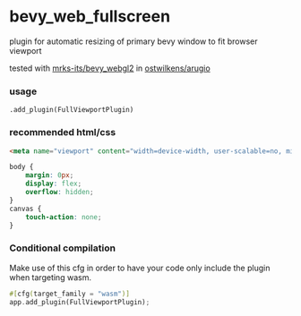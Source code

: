 # bevy_web_fullscreen
plugin for automatic resizing of primary bevy window to fit browser viewport

tested with [mrks-its/bevy_webgl2](https://github.com/mrk-its/bevy_webgl2) in [ostwilkens/arugio](https://github.com/ostwilkens/arugio)

### usage
`.add_plugin(FullViewportPlugin)`

### recommended html/css
```html
<meta name="viewport" content="width=device-width, user-scalable=no, minimum-scale=1.0, maximum-scale=1.0"/>
```

```css
body {
    margin: 0px;
    display: flex;
    overflow: hidden;
}
canvas {
    touch-action: none;
}
```

### Conditional compilation
Make use of this cfg in order to have your code only include the plugin when targeting wasm.

```rust
#[cfg(target_family = "wasm")]
app.add_plugin(FullViewportPlugin);
```
